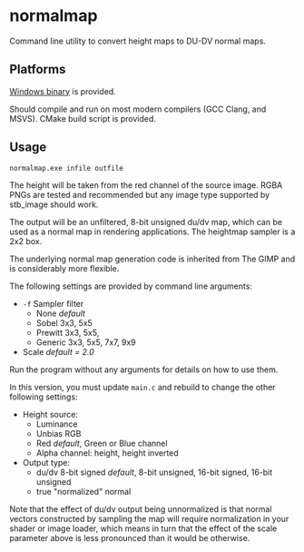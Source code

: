 # normalmap
Command line utility to convert height maps to DU-DV normal maps.

## Platforms

[Windows binary](https://github.com/justinbowes/normalmap/releases) is provided.

Should compile and run on most modern compilers (GCC Clang, and MSVS). CMake build script is provided.

## Usage

`normalmap.exe infile outfile`

The height will be taken from the red channel of the source image. RGBA PNGs are tested and recommended but any image type supported by stb_image should work.

The output will be an unfiltered, 8-bit unsigned du/dv map, which can be used as a normal map in rendering applications. The heightmap sampler is a 2x2 box.

The underlying normal map generation code is inherited from The GIMP and is considerably more flexible.

The following settings are provided by command line arguments:

* `-f` Sampler filter
  * None *default*
  * Sobel 3x3, 5x5
  * Prewitt 3x3, 5x5,
  * Generic 3x3, 5x5, 7x7, 9x9
* Scale *default = 2.0*

Run the program without any arguments for details on how to use them.

In this version, you must update `main.c` and rebuild to change the other following settings:


* Height source:
  * Luminance
  * Unbias RGB
  * Red *default*, Green or Blue channel
  * Alpha channel: height, height inverted
* Output type:
  * du/dv 8-bit signed *default*, 8-bit unsigned, 16-bit signed, 16-bit unsigned
  * true "normalized" normal

Note that the effect of du/dv output being unnormalized is that normal vectors constructed by sampling the map will require normalization in your shader or image loader, which means in turn that the effect of the scale parameter above is less pronounced than it would be otherwise.
